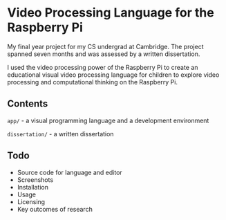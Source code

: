 Video Processing Language for the Raspberry Pi
==============================================

My final year project for my CS undergrad at Cambridge. The project spanned
seven months and was assessed by a written dissertation.

I used the video processing power of the Raspberry Pi to create an educational
visual video processing language for children to explore video processing
and computational thinking on the Raspberry Pi.

## Contents

`app/` - a visual programming language and a development environment

`dissertation/` - a written dissertation

## Todo

- Source code for language and editor
- Screenshots
- Installation
- Usage
- Licensing
- Key outcomes of research